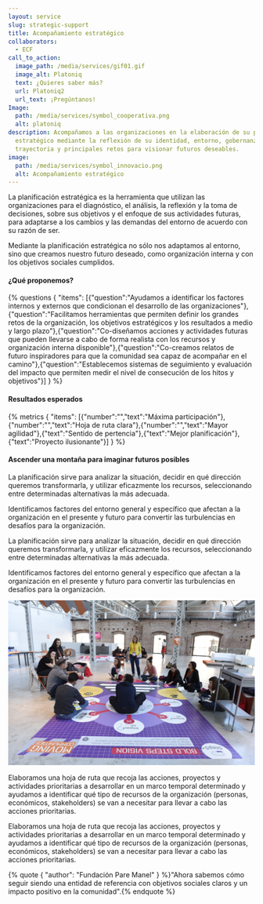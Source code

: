 ```yaml
---
layout: service
slug: strategic-support
title: Acompañamiento estratégico
collaborators:
  - ECF
call_to_action:
  image_path: /media/services/gif01.gif
  image_alt: Platoniq
  text: ¿Quieres saber más?
  url: Platoniq2
  url_text: ¡Pregúntanos!
Image:
  path: /media/services/symbol_cooperativa.png
  alt: platoniq
description: Acompañamos a las organizaciones en la elaboración de su plan
  estratégico mediante la reflexión de su identidad, entorno, gobernanza,
  trayectoria y principales retos para visionar futuros deseables.
image:
  path: /media/services/symbol_innovacio.png
  alt: Acompañamiento estratégico
---
```

La planificación estratégica es la herramienta que utilizan las organizaciones para el diagnóstico, el análisis, la reflexión y la toma de decisiones, sobre sus objetivos y el enfoque de sus actividades futuras, para adaptarse a los cambios y las demandas del entorno de acuerdo con su razón de ser.

Mediante la planificación estratégica no sólo nos adaptamos al entorno, sino que creamos nuestro futuro deseado, como organización interna y con los objetivos sociales cumplidos.

#### ¿Qué proponemos?

{% questions { "items": [{"question":"Ayudamos a identificar los factores internos y externos que condicionan el desarrollo de las organizaciones"},{"question":"Facilitamos herramientas que permiten definir los grandes retos de la organización, los objetivos estratégicos y los resultados a medio y largo plazo"},{"question":"Co-diseñamos acciones y actividades futuras que pueden llevarse a cabo de forma realista con los recursos y organización interna disponible"},{"question":"Co-creamos relatos de futuro inspiradores para que la comunidad sea capaz de acompañar en el camino"},{"question":"Establecemos sistemas de seguimiento y evaluación del impacto que permiten medir el nivel de consecución de los hitos y objetivos"}] } %}

#### Resultados esperados

{% metrics { "items": [{"number":"","text":"Máxima participación"},{"number":"","text":"Hoja de ruta clara"},{"number":"","text":"Mayor agilidad"},{"text":"Sentido de pertencia"},{"text":"Mejor planificación"},{"text":"Proyecto ilusionante"}] } %}

#### Ascender una montaña para imaginar futuros posibles

La planificación sirve para analizar la situación, decidir en qué dirección queremos transformarla, y utilizar eficazmente los recursos, seleccionando entre determinadas alternativas la más adecuada.

Identificamos factores del entorno general y específico que afectan a la organización en el presente y futuro para convertir las turbulencias en desafíos para la organización.

La planificación sirve para analizar la situación, decidir en qué dirección queremos transformarla, y utilizar eficazmente los recursos, seleccionando entre determinadas alternativas la más adecuada.

Identificamos factores del entorno general y específico que afectan a la organización en el presente y futuro para convertir las turbulencias en desafíos para la organización.

![Bold visions en Idea Camp](/media/idea_camp_2017_ii_0023.jpg "Bold Visions en Idea Camp")

Elaboramos una hoja de ruta que recoja las acciones, proyectos y actividades prioritarias a desarrollar en un marco temporal determinado y ayudamos a identificar qué tipo de recursos de la organización (personas, económicos, stakeholders) se van a necesitar para llevar a cabo las acciones prioritarias.

Elaboramos una hoja de ruta que recoja las acciones, proyectos y actividades prioritarias a desarrollar en un marco temporal determinado y ayudamos a identificar qué tipo de recursos de la organización (personas, económicos, stakeholders) se van a necesitar para llevar a cabo las acciones prioritarias.

{% quote { "author": "Fundación Pare Manel" } %}"Ahora sabemos cómo seguir siendo una entidad de referencia con objetivos sociales claros y un impacto positivo en la comunidad".{% endquote %}

